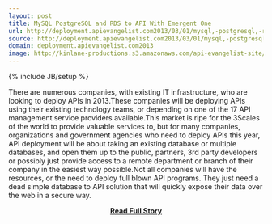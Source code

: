 ```yaml
---
layout: post
title: MySQL PostgreSQL and RDS to API With Emergent One
url: http://deployment.apievangelist.com2013/03/01/mysql,-postgresql,-rds-to-api-with-emergent-one/
source: http://deployment.apievangelist.com2013/03/01/mysql,-postgresql,-rds-to-api-with-emergent-one/
domain: deployment.apievangelist.com2013
image: http://kinlane-productions.s3.amazonaws.com/api-evangelist-site/blog/emergent-one-logo-horizontal.png
---
```

{% include JB/setup %}<p>There are numerous companies, with existing IT infrastructure, who are looking to deploy APIs in 2013.These companies will be deploying APIs using their existing technology teams, or depending on one of the 17 API management service providers available.This market is ripe for the 3Scales of the world to provide valuable services to, but for many companies, organizations and government agencies who need to deploy APIs this year, API deployment will be about taking an existing database or multiple databases, and open them up to the public, partners, 3rd party developers or possibly just provide access to a remote department or branch of their company in the easiest way possible.Not all companies will have the resources, or the need to deploy full blown API programs. They just need a dead simple database to API solution that will quickly expose their data over the web in a secure way.</p>
<center><p><a href="http://deployment.apievangelist.com2013/03/01/mysql,-postgresql,-rds-to-api-with-emergent-one/" style='padding:25px; font-sze:18px; font-weight: bold;'>Read Full Story</a></p></center>
